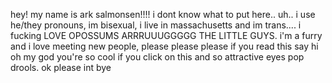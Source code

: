 hey! my name is ark salmonsen!!!! i dont know what to put here.. uh.. i use he/they pronouns, im bisexual, i live in massachusetts and im trans.... i fucking LOVE OPOSSUMS ARRRUUUGGGGG THE LITTLE GUYS. i'm a furry and i love meeting new people, please please please if you read this say hi oh my god you're so cool if you click on this and so attractive eyes pop drools. ok please int bye


<!---
arkieman/arkieman is a ✨ special ✨ repository because its `README.md` (this file) appears on your GitHub profile.
You can click the Preview link to take a look at your changes.
--->

